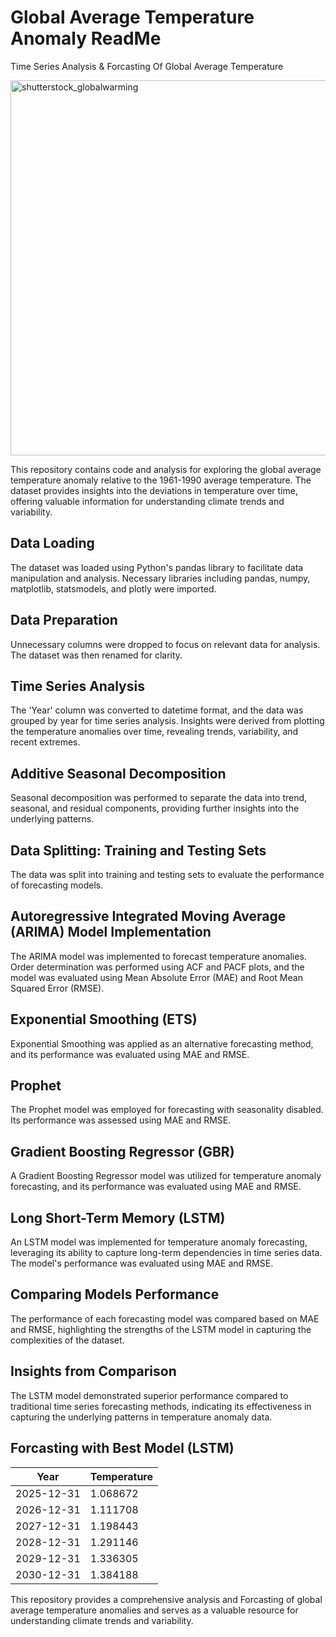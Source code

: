 # Global Average Temperature Anomaly ReadMe

Time Series Analysis &amp; Forcasting Of Global Average Temperature 

<img src="https://github.com/Davidsonity/IBM-Help/assets/96771321/9afbf272-b0ff-48ba-8461-7d99d70c9d4e" alt="shutterstock_globalwarming" width="600">

This repository contains code and analysis for exploring the global average temperature anomaly relative to the 1961-1990 average temperature. The dataset provides insights into the deviations in temperature over time, offering valuable information for understanding climate trends and variability.

## Data Loading
The dataset was loaded using Python's pandas library to facilitate data manipulation and analysis. Necessary libraries including pandas, numpy, matplotlib, statsmodels, and plotly were imported.

## Data Preparation
Unnecessary columns were dropped to focus on relevant data for analysis. The dataset was then renamed for clarity.

## Time Series Analysis
The 'Year' column was converted to datetime format, and the data was grouped by year for time series analysis. Insights were derived from plotting the temperature anomalies over time, revealing trends, variability, and recent extremes.

## Additive Seasonal Decomposition
Seasonal decomposition was performed to separate the data into trend, seasonal, and residual components, providing further insights into the underlying patterns.

## Data Splitting: Training and Testing Sets
The data was split into training and testing sets to evaluate the performance of forecasting models.

## Autoregressive Integrated Moving Average (ARIMA) Model Implementation
The ARIMA model was implemented to forecast temperature anomalies. Order determination was performed using ACF and PACF plots, and the model was evaluated using Mean Absolute Error (MAE) and Root Mean Squared Error (RMSE).

## Exponential Smoothing (ETS)
Exponential Smoothing was applied as an alternative forecasting method, and its performance was evaluated using MAE and RMSE.

## Prophet
The Prophet model was employed for forecasting with seasonality disabled. Its performance was assessed using MAE and RMSE.

## Gradient Boosting Regressor (GBR)
A Gradient Boosting Regressor model was utilized for temperature anomaly forecasting, and its performance was evaluated using MAE and RMSE.

## Long Short-Term Memory (LSTM)
An LSTM model was implemented for temperature anomaly forecasting, leveraging its ability to capture long-term dependencies in time series data. The model's performance was evaluated using MAE and RMSE.

## Comparing Models Performance
The performance of each forecasting model was compared based on MAE and RMSE, highlighting the strengths of the LSTM model in capturing the complexities of the dataset.

## Insights from Comparison
The LSTM model demonstrated superior performance compared to traditional time series forecasting methods, indicating its effectiveness in capturing the underlying patterns in temperature anomaly data.

## Forcasting with Best Model (LSTM)
| Year       | Temperature |
|------------|-------------|
| 2025-12-31 | 1.068672    |
| 2026-12-31 | 1.111708    |
| 2027-12-31 | 1.198443    |
| 2028-12-31 | 1.291146    |
| 2029-12-31 | 1.336305    |
| 2030-12-31 | 1.384188    |

This repository provides a comprehensive analysis and Forcasting of global average temperature anomalies and serves as a valuable resource for understanding climate trends and variability.
